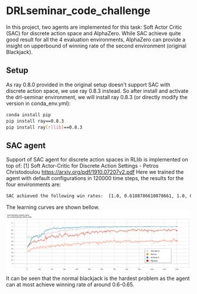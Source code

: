 # DRLseminar_code_challenge
In this project, two agents are implemented for this task: Soft Actor Critic (SAC) for discrete action space and AlphaZero.
While SAC achieve quite good result for all the 4 evaluation environments, AlphaZero can provide a insight on upperbound of winning rate of the second environment (original Blackjack).
## Setup
As ray 0.8.0 provided in the original setup doesn't support SAC with discrete action space, we use ray 0.8.3 instead. So after install and activate the drl-seminar environment, we will install ray 0.8.3 (or directly modify the version in conda_env.yml):
```bash
conda install pip
pip install ray==0.8.3
pip install ray[rllib]==0.8.3
```
## SAC agent
Support of SAC agent for discrete action spaces in RLlib is implemented on top of: [1] Soft Actor-Critic for Discrete Action Settings - Petros Christodoulou https://arxiv.org/pdf/1910.07207v2.pdf
Here we trained the agent with default configurations in 120000 time steps, the results for the four environments are:
```bash
SAC achieved the following win rates:  [1.0, 0.6108786610878661, 1.0, 0.9]
```
The learning curves are shown bellow. 
![learning curve](https://github.com/ToolManChang/DRLseminar_code_challenge/blob/master/DRL_Seminar_BlackJack/learning%20curve.png)
It can be seen that the normal blackjack is the hardest problem as the agent can at most achieve winning rate of around 0.6-0.65.
